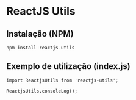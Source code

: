 ReactJS Utils
=========================

## Instalação (NPM)

```
npm install reactjs-utils
```

## Exemplo de utilização (index.js)

```
import ReactjsUtils from 'reactjs-utils';

ReactjsUtils.consoleLog();
```

